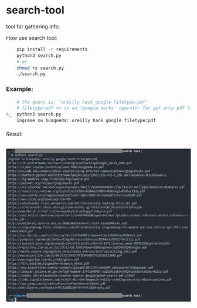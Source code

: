 # search-tool
 tool for gathering info.

How use search tool:
```bash
	pip install -r requirements
	python3 search.py
	# or
	chmod +x search.py
	./search.py
```

### Example:

```bash
	# the query is: 'oreilly hack google filetype:pdf'
	# filetype:pdf <= is an 'google dorks' operator for get only pdf files
>_ 	python3 search.py
   	Ingrese su busqueda: oreilly hack google filetype:pdf
```
###### Result:
![alt image](docs/example.png)


